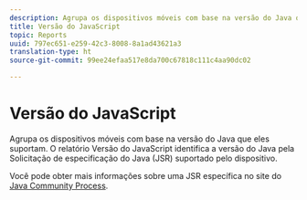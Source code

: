 ```yaml
---
description: Agrupa os dispositivos móveis com base na versão do Java que eles suportam. O relatório Versão do JavaScript identifica a versão do Java pela Solicitação de especificação do Java (JSR) suportado pelo dispositivo.
title: Versão do JavaScript
topic: Reports
uuid: 797ec651-e259-42c3-8008-8a1ad43621a3
translation-type: ht
source-git-commit: 99ee24efaa517e8da700c67818c111c4aa90dc02

---
```



# Versão do JavaScript

Agrupa os dispositivos móveis com base na versão do Java que eles suportam. O relatório Versão do JavaScript identifica a versão do Java pela Solicitação de especificação do Java (JSR) suportado pelo dispositivo.

Você pode obter mais informações sobre uma JSR específica no site do [Java Community Process](https://jcp.org/en/jsr/overview).
